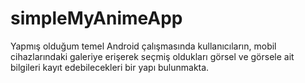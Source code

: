 # simpleMyAnimeApp
 Yapmış olduğum temel Android çalışmasında kullanıcıların, mobil cihazlarındaki galeriye erişerek seçmiş oldukları görsel ve görsele ait bilgileri kayıt edebilecekleri bir yapı bulunmakta. 
